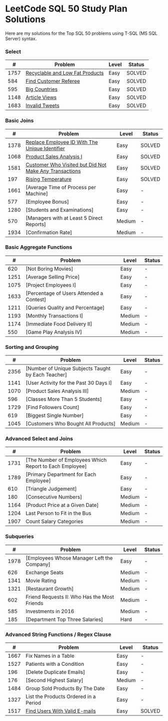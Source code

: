 # LeetCode SQL 50 Study Plan Solutions

Here are my solutions for the Top SQL 50 problems using T-SQL (MS SQL Server) syntax.

### Select

| #    | Problem                                                                               | Level | Status |
| ---- | ------------------------------------------------------------------------------------- | ----- | ------ |
| 1757 | [Recyclable and Low Fat Products](https://github.com/AlexOksam/LeetCode/blob/main/SQL50/1757_Recyclable_and_Low_Fat_Products.sql)| Easy  | SOLVED |
| 584  | [Find Customer Referee](https://github.com/AlexOksam/LeetCode/blob/main/SQL50/584_Find_Customer_Referee.sql)                    | Easy  | SOLVED |
| 595  | [Big Countries](https://github.com/AlexOksam/LeetCode/blob/main/SQL50/595_Big_Countries.sql)                                     | Easy  | SOLVED |
| 1148 | [Article Views](https://github.com/AlexOksam/LeetCode/blob/main/SQL50/1148_Article_Views_I.sql)                                 | Easy  | SOLVED |
| 1683 | [Invalid Tweets](https://github.com/AlexOksam/LeetCode/blob/main/SQL50/1148_Article_Views_I.sql)                                | Easy  | SOLVED |

### Basic Joins

| #    | Problem                                                                                                                                  | Level  | Status |
| ---- | ---------------------------------------------------------------------------------------------------------------------------------------- | ------ | ------ |
| 1378 | [Replace Employee ID With The Unique Identifier](https://github.com/AlexOksam/LeetCode/blob/main/SQL50/1378_Replace_Employee_ID_With_The_Unique_Identifier.sql)               | Easy   | SOLVED |
| 1068 | [Product Sales Analysis I](https://github.com/AlexOksam/LeetCode/blob/main/SQL50/1068_Product_Sales_Analysis_I.sql)                                                          | Easy   | SOLVED |
| 1581 | [Customer Who Visited but Did Not Make Any Transactions](https://github.com/AlexOksam/LeetCode/blob/main/SQL50/1581_Customer_Who_Visited_but_Did_Not_Make_Any_Transactions.sql) | Easy   | SOLVED |
| 197  | [Rising Temperature](https://github.com/AlexOksam/LeetCode/blob/main/SQL50/197_Rising_Temperature.sql)                                                                          | Easy   | SOLVED |
| 1661 | [Average Time of Process per Machine]                                      | Easy   | - |
| 577  | [Employee Bonus]                                                                                 | Easy   | - |
| 1280 | [Students and Examinations]                                                           | Easy   | - |
| 570  | [Managers with at Least 5 Direct Reports]                              | Medium | - |
| 1934 | [Confirmation Rate]                                                                | Medium | - |

### Basic Aggregate Functions

| #    | Problem                                                                                                                | Level  | Status |
| ---- | ---------------------------------------------------------------------------------------------------------------------- | ------ | ------ |
| 620  | [Not Boring Movies]                                         | Easy   | - |
| 1251 | [Average Selling Price]                                  | Easy   | - |
| 1075 | [Project Employees I]                                      | Easy   | - |
| 1633 | [Percentage of Users Attended a Contest] | Easy   | - |
| 1211 | [Queries Quality and Percentage]               | Easy   | - |
| 1193 | [Monthly Transactions I]                              | Medium | - |
| 1174 | [Immediate Food Delivery II]                       | Medium | - |
| 550  | [Game Play Analysis IV]                                 | Medium | - |

### Sorting and Grouping

| #    | Problem                                                                                                                               | Level  | Status |
| ---- | ------------------------------------------------------------------------------------------------------------------------------------- | ------ | ------ |
| 2356 | [Number of Unique Subjects Taught by Each Teacher] | Easy   | - |
| 1141 | [User Activity for the Past 30 Days I]                        | Easy   | - |
| 1070 | [Product Sales Analysis III]                                             | Medium | - |
| 596  | [Classes More Than 5 Students]                                       | Easy   | - |
| 1729 | [Find Followers Count]                                                         | Easy   | - |
| 619  | [Biggest Single Number]                                                        | Easy   | - |
| 1045 | [Customers Who Bought All Products]                               | Medium | -|

### Advanced Select and Joins

| #    | Problem                                                                                                                                              | Level  | Status |
| ---- | ---------------------------------------------------------------------------------------------------------------------------------------------------- | ------ | ------ |
| 1731 | [The Number of Employees Which Report to Each Employee]                         | Easy   | - |
| 1789 | [Primary Department for Each Employee]                                   | Easy   | - |
| 610  | [Triangle Judgement]                                                                   | Easy   | - |
| 180  | [Consecutive Numbers]                                                             | Medium | - |
| 1164 | [Product Price at a Given Date]                                              | Medium | - |
| 1204 | Last Person to Fit in the Bus                                                                                                                        | Medium | -      |
| 1907 | Count Salary Categories                                                                                                                              | Medium | -      |

### Subqueries

| #    | Problem                                                                                                     | Level  | Status |
| ---- | ----------------------------------------------------------------------------------------------------------- | ------ | ------ |
| 1978 | [Employees Whose Manager Left the Company] | Easy   | -      |
| 626  | Exchange Seats                                                                                              | Medium | -      |
| 1341 | Movie Rating                                                                                                | Medium | -      |
| 1321 | [Restaurant Growth]                                               | Medium | -      |
| 602  | Friend Requests II: Who Has the Most Friends                                                                | Medium | -      |
| 585  | Investments in 2016                                                                                         | Medium | -      |
| 185  | [Department Top Three Salaries]                        | Hard   | -      |

### Advanced String Functions / Regex Clause

| #    | Problem                                                                                                          | Level  | Status |
| ---- | ---------------------------------------------------------------------------------------------------------------- | ------ | ------ |
| 1667 | Fix Names in a Table                                                                                             | Easy   | -      |
| 1527 | Patients with a Condition                                                                                        | Easy   | -      |
| 196  | [Delete Duplicate Emails]           | Easy   | - |
| 176  | [Second Highest Salary]                 | Medium | - |
| 1484 | Group Sold Products By The Date                                                                                  | Easy   | -      |
| 1327 | List the Products Ordered in a Period                                                                            | Easy   | -      |
| 1517 | [Find Users With Valid E-mails](https://github.com/AlexOksam/LeetCode/blob/main/SQL50/1517_Find_Users_With_Valid_E-Mails.sql) | Easy   | SOLVED |

